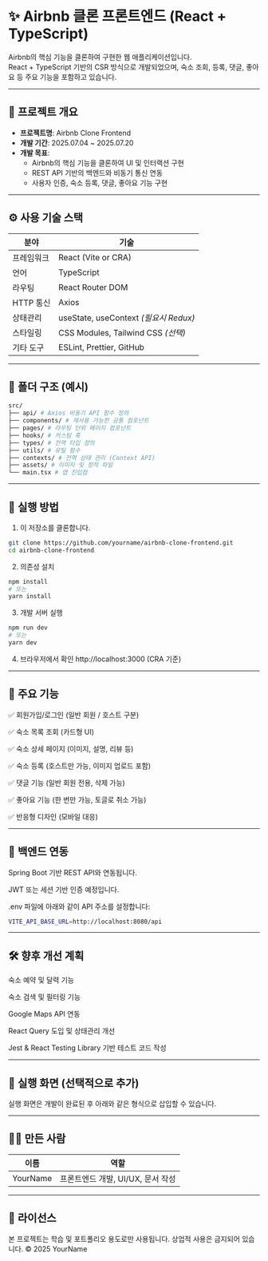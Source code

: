 # ✨ Airbnb 클론 프론트엔드 (React + TypeScript)

Airbnb의 핵심 기능을 클론하여 구현한 웹 애플리케이션입니다.  
React + TypeScript 기반의 CSR 방식으로 개발되었으며, 숙소 조회, 등록, 댓글, 좋아요 등 주요 기능을 포함하고 있습니다.

---

## 📌 프로젝트 개요

- **프로젝트명**: Airbnb Clone Frontend  
- **개발 기간**: 2025.07.04 ~ 2025.07.20  
- **개발 목표**:
  - Airbnb의 핵심 기능을 클론하여 UI 및 인터랙션 구현
  - REST API 기반의 백엔드와 비동기 통신 연동
  - 사용자 인증, 숙소 등록, 댓글, 좋아요 기능 구현

---

## ⚙️ 사용 기술 스택

| 분야       | 기술                                 |
|------------|--------------------------------------|
| 프레임워크 | React (Vite or CRA)                  |
| 언어       | TypeScript                           |
| 라우팅     | React Router DOM                     |
| HTTP 통신  | Axios                                 |
| 상태관리   | useState, useContext *(필요시 Redux)* |
| 스타일링   | CSS Modules, Tailwind CSS *(선택)*    |
| 기타 도구  | ESLint, Prettier, GitHub             |

---

## 📁 폴더 구조 (예시)
```bash
src/
├── api/ # Axios 비동기 API 함수 정의
├── components/ # 재사용 가능한 공통 컴포넌트
├── pages/ # 라우팅 단위 페이지 컴포넌트
├── hooks/ # 커스텀 훅
├── types/ # 전역 타입 정의
├── utils/ # 유틸 함수
├── contexts/ # 전역 상태 관리 (Context API)
├── assets/ # 이미지 및 정적 파일
└── main.tsx # 앱 진입점
```

---

## 🚀 실행 방법

1. 이 저장소를 클론합니다.
```bash
git clone https://github.com/yourname/airbnb-clone-frontend.git
cd airbnb-clone-frontend
```

2. 의존성 설치
```bash
npm install
# 또는
yarn install
```

3. 개발 서버 실행
```bash
npm run dev
# 또는
yarn dev
```

4. 브라우저에서 확인
http://localhost:3000 (CRA 기준)

---

## 🧩 주요 기능
✅ 회원가입/로그인 (일반 회원 / 호스트 구분)

✅ 숙소 목록 조회 (카드형 UI)

✅ 숙소 상세 페이지 (이미지, 설명, 리뷰 등)

✅ 숙소 등록 (호스트만 가능, 이미지 업로드 포함)

✅ 댓글 기능 (일반 회원 전용, 삭제 가능)

✅ 좋아요 기능 (한 번만 가능, 토글로 취소 가능)

✅ 반응형 디자인 (모바일 대응)

---

## 🔐 백엔드 연동
Spring Boot 기반 REST API와 연동됩니다.

JWT 또는 세션 기반 인증 예정입니다.

.env 파일에 아래와 같이 API 주소를 설정합니다:

```bash
VITE_API_BASE_URL=http://localhost:8080/api
```

---

## 🛠️ 향후 개선 계획
숙소 예약 및 달력 기능

숙소 검색 및 필터링 기능

Google Maps API 연동

React Query 도입 및 상태관리 개선

Jest & React Testing Library 기반 테스트 코드 작성

---

## 📸 실행 화면 (선택적으로 추가)
실행 화면은 개발이 완료된 후 아래와 같은 형식으로 삽입할 수 있습니다.

---

## 🙋‍♀️ 만든 사람
| 이름       | 역할                                 |
|------------|--------------------------------------|
| YourName | 프론트엔드 개발, UI/UX, 문서 작성           |

---

## 📄 라이선스
본 프로젝트는 학습 및 포트폴리오 용도로만 사용됩니다.
상업적 사용은 금지되어 있습니다.
© 2025 YourName
